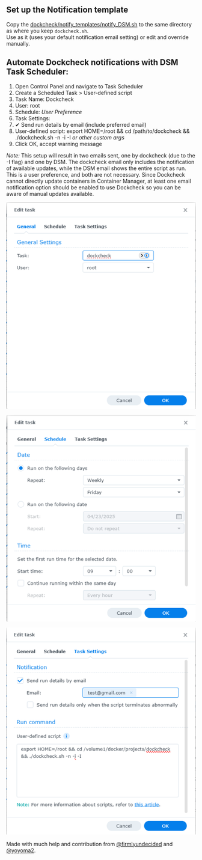 ## Set up the Notification template

Copy the [dockcheck/notify_templates/notify_DSM.sh](https://github.com/mag37/dockcheck/blob/main/notify_templates/notify_DSM.sh) to the same directory as where you keep `dockcheck.sh`.  
Use as it (uses your default notification email setting) or edit and override manually.  

## Automate Dockcheck notifications with DSM Task Scheduler:

1. Open Control Panel and navigate to Task Scheduler
2. Create a Scheduled Task > User-defined script
3. Task Name: Dockcheck
4. User: root
5. Schedule: _User Preference_
6. Task Settings:
  1. ✔  Send run details by email (include preferred email)
  2. User-defined script: export HOME=/root && cd /path/to/dockcheck && ./dockcheck.sh -n -i -I _or other custom args_
7. Click OK, accept warning message

_Note:_ This setup will result in two emails sent, one by dockcheck (due to the -I flag) and one by DSM. The dockcheck email only includes the notification of available updates, while the DSM email shows the entire script as run. This is a user preference, and both are not necessary. Since Dockcheck cannot directly update containers in Container Manager, at least one email notification option should be enabled to use Dockcheck so you can be aware of manual updates available.


![](./dsm1.png)

![](./dsm2.png)

![](./dsm3.png)


Made with much help and contribution from [@firmlyundecided](https://github.com/firmlyundecided) and [@yoyoma2](https://github.com/yoyoma2).
